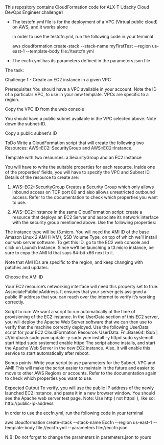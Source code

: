 This repository contains CloudFormation code for ALX-T Udacity Cloud DevOps Engineer challenge1

- The testcfn.yml file is for the deployment of a VPC (Virtual public cloud) on AWS, and it works alone

    in order to use the testcfn.yml, run the following code in your terminal
    
    aws cloudformation create-stack --stack-name myFirstTest --region us-east-1 --template-body file://testcfn.yml

- The eccfn.yml has its parameters defined in the parameters.json file

The task:

Challenge 1 - Create an EC2 instance in a given VPC

Prerequisites
You should have a VPC available in your account. Note the ID of a particular VPC, to use in your new template.
VPCs are specific to a region.


Copy the VPC ID from the web console

You should have a public subnet available in the VPC selected above. Note down the subnet-ID.

Copy a public subnet's ID

ToDo
Write a CloudFormation script that will create the following two Resources: AWS::EC2::SecurityGroup and AWS::EC2::Instance.


Template with two resources: a SecurityGroup and an EC2 instance

You will have to write the suitable properties for each resource. Inside one of the properties' fields, you will have to specify the VPC and Subnet ID. Details of the resource to create are:

1. AWS::EC2::SecurityGroup
Creates a Security Group which only allows inbound access on TCP port 80 and also allows unrestricted outbound access. Refer to the documentation to check which properties you want to use.

2. AWS::EC2::Instance
In the same CloudFormation script: create a resource that deploys an EC2 Server and associate its network interface with the security group mentioned above. Use the following properties:

The instance type will be t3.micro.
You will need the AMI ID of the base Amazon Linux 2 AMI (HVM), SSD Volume Type, on top of which we’ll install our web server software. To get this ID, go to the EC2 web console and click on Launch Instance. Since we’ll be launching a t3.micro instance, be sure to copy the AMI Id that says 64-bit x86 next to it.

Note that AMI IDs are specific to the region, and keep changing with patches and updates.

Choose the AMI ID

Your EC2 resource’s networking interface will need this property set to true: AssociatePublicIpAddress. It ensures that your server gets assigned a public IP address that you can reach over the internet to verify it’s working correctly.

Script to run: We want a script to run automatically at the time of provisioning of the EC2 instance. In the UserData section of this EC2 server, you will deploy the Apache Web Server software that we can then use to verify that the machine correctly deployed. Use the following UserData script for your EC2 CloudFormation Resource:
     UserData:
       Fn::Base64: !Sub |
         #!/bin/bash
         sudo yum update -y
         sudo yum install -y httpd
         sudo systemctl start httpd
         sudo systemctl enable httpd
The script above installs, and start the Apache Web Server in the new EC2 instance. Also, it will enable this service to start automatically after reboot.

Bonus points: Write your script to use parameters for the Subnet, VPC and AMI! This will make the script easier to maintain in the future and easier to move to other AWS Regions or accounts.
Refer to the documentation again to check which properties you want to use.


Expected Output
To verify, you will use the public IP address of the newly launched EC2 instance, and paste it in a new browser window. You should see the Apache web server test page.
Note: Use http ( not https! ), like so: http://public-ip-address

 in order to use the eccfn.yml, run the following code in your terminal
 
aws cloudformation create-stack  --stack-name Eccfn --region us-east-1 --template-body file://eccfn.yml --parameters file://eccfn.json

 N.B: Do not forget to change the parameters in parameters.json to yours 
